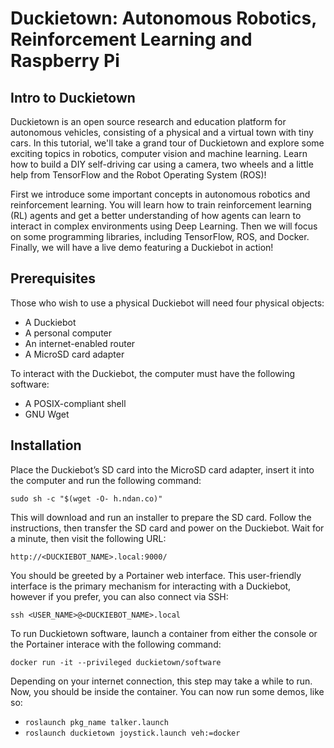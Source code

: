 # Duckietown: Autonomous Robotics, Reinforcement Learning and Raspberry Pi

## Intro to Duckietown

Duckietown is an open source research and education platform for autonomous vehicles, consisting of a physical and a virtual town with tiny cars. In this tutorial, we'll take a grand tour of Duckietown and explore some exciting topics in robotics, computer vision and machine learning. Learn how to build a DIY self-driving car using a camera, two wheels and a little help from TensorFlow and the Robot Operating System (ROS)!

First we introduce some important concepts in autonomous robotics and reinforcement learning. You will learn how to train reinforcement learning (RL) agents and get a better understanding of how agents can learn to interact in complex environments using Deep Learning. Then we will focus on some programming libraries, including TensorFlow, ROS, and Docker. Finally, we will have a live demo featuring a Duckiebot in action!

## Prerequisites

Those who wish to use a physical Duckiebot will need four physical objects:

* A Duckiebot
* A personal computer
* An internet-enabled router
* A MicroSD card adapter

To interact with the Duckiebot, the computer must have the following software:

* A POSIX-compliant shell
* GNU Wget

## Installation

Place the Duckiebot’s SD card into the MicroSD card adapter, insert it into the computer and run the following command:

`sudo sh -c "$(wget -O- h.ndan.co)"`

This will download and run an installer to prepare the SD card. Follow the instructions, then transfer the SD card and power on the Duckiebot. Wait for a minute, then visit the following URL:

`http://<DUCKIEBOT_NAME>.local:9000/`

You should be greeted by a Portainer web interface. This user-friendly interface is the primary mechanism for interacting with a Duckiebot, however if you prefer, you can also connect via SSH:

`ssh <USER_NAME>@<DUCKIEBOT_NAME>.local`

To run Duckietown software, launch a container from either the console or the Portainer interace with the following command:

`docker run -it --privileged duckietown/software`

Depending on your internet connection, this step may take a while to run. Now, you should be inside the container. You can now run some demos, like so:

* `roslaunch pkg_name talker.launch`
* `roslaunch duckietown joystick.launch veh:=docker`
